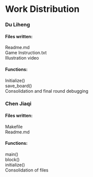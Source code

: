 # Work Distribution

### Du Liheng
#### Files written:
Readme.md  
Game Instruction.txt  
Illustration video  

#### Functions:
Initialize()  
save_board()  
Consolidation and final round debugging  


### Chen Jiaqi
#### Files written:
Makefile   
Readme.md   

#### Functions:
main()  
block()  
initialize()  
Consolidation of files  

